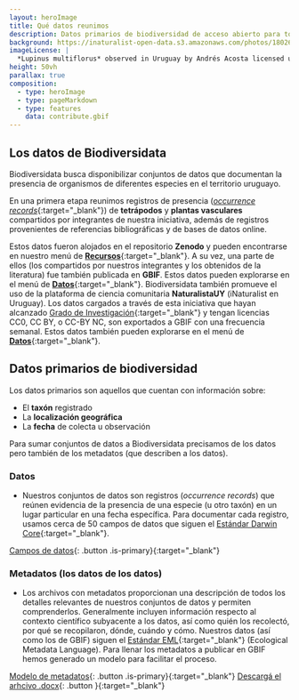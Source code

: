 ```yaml
---
layout: heroImage
title: Qué datos reunimos
description: Datos primarios de biodiversidad de acceso abierto para todas y todos
background: https://inaturalist-open-data.s3.amazonaws.com/photos/180266868/original.jpg
imageLicense: |
  *Lupinus multiflorus* observed in Uruguay by Andrés Acosta licensed under [CC-BY-NC](http://creativecommons.org/licenses/by-nc/4.0/) via [iNaturalist](https://www.gbif.org/occurrence/3698255731)
height: 50vh
parallax: true
composition:
  - type: heroImage
  - type: pageMarkdown
  - type: features
    data: contribute.gbif
---
```


## Los datos de Biodiversidata

Biodiversidata busca disponibilizar conjuntos de datos que documentan la presencia de organismos de diferentes especies en el territorio uruguayo.

En una primera etapa reunimos registros de presencia ([*occurrence records*](https://www.gbif.org/es/data-quality-requirements-occurrences){:target="_blank"}) de **tetrápodos** y **plantas vasculares** compartidos por integrantes de nuestra iniciativa, además de registros provenientes de referencias bibliográficas y de bases de datos online.  

Estos datos fueron alojados en el repositorio **Zenodo** y pueden encontrarse en nuestro menú de [**Recursos**](/recursos/bases-de-datos/){:target="_blank"}. A su vez, una parte de ellos (los compartidos por nuestros integrantes y los obtenidos de la literatura) fue también publicada en **GBIF**. Estos datos pueden explorarse en el menú de [**Datos**](http://127.0.0.1:4000/datos/buscar/?publishingOrg=862f7ec3-3134-4dce-ab5a-03c81f54bd72&view=MAP){:target="_blank"}. Biodiversidata también promueve el uso de la plataforma de ciencia comunitaria **NaturalistaUY** (iNaturalist en Uruguay). Los datos cargados a través de esta iniciativa que hayan alcanzado [Grado de Investigación](https://www.naturalista.uy/pages/ayuda+uy#observations-quality){:target="_blank"} y tengan licencias CC0, CC BY, o CC-BY NC, son exportados a GBIF con una frecuencia semanal. Estos datos también pueden explorarse en el menú de [**Datos**](http://127.0.0.1:4000/datos/buscar/?publishingOrg=28eb1a3f-1c15-4a95-931a-4af90ecb574d&view=MAP){:target="_blank"}.

## Datos primarios de biodiversidad

Los datos primarios son aquellos que cuentan con información sobre:

  - El **taxón** registrado
  - La **localización geográfica**
  - La **fecha** de colecta u observación

Para sumar conjuntos de datos a Biodiversidata precisamos de los datos pero también de los metadatos (que describen a los datos).

### Datos

+ Nuestros conjuntos de datos son registros (*occurrence records*) que reúnen evidencia de la presencia de una especie (u otro taxón) en un lugar particular en una fecha específica. Para documentar cada registro, usamos cerca de 50 campos de datos que siguen el [Estándar Darwin Core](https://dwc.tdwg.org/){:target="_blank"}.

[Campos de datos](https://github.com/biodiversidata/rBiodiversidata/blob/df1a6483c38d2a9a2f00c1d4b6a3aa4e5347f66c/Useful%20files/biodiversidata_terms_DwC.csv){: .button .is-primary}{:target="_blank"}


### Metadatos (los datos de los datos)

+ Los archivos con metadatos proporcionan una descripción de todos los detalles relevantes de nuestros conjuntos de datos y permiten comprenderlos. Generalmente incluyen información respecto al contexto científico subyacente a los datos, así como quién los recolectó, por qué se recopilaron, dónde, cuándo y cómo. Nuestros datos (así como los de GBIF) siguen el [Estándar EML](https://eml.ecoinformatics.org/){:target="_blank"} (Ecological Metadata Language). Para llenar  los metadatos a publicar en GBIF hemos generado un modelo para facilitar el proceso.

[Modelo de metadatos](https://github.com/bienflorencia/rBiodiversidata/blob/f93a6c97fa56c28d7645ee49ae491ef62fef8754/Useful%20files/Modelo_Metadata.md){: .button .is-primary}{:target="_blank"} [Descargá el arhcivo .docx](https://github.com/bienflorencia/rBiodiversidata/raw/f93a6c97fa56c28d7645ee49ae491ef62fef8754/Useful%20files/Modelo_Metadata.docx){: .button }{:target="_blank"}
